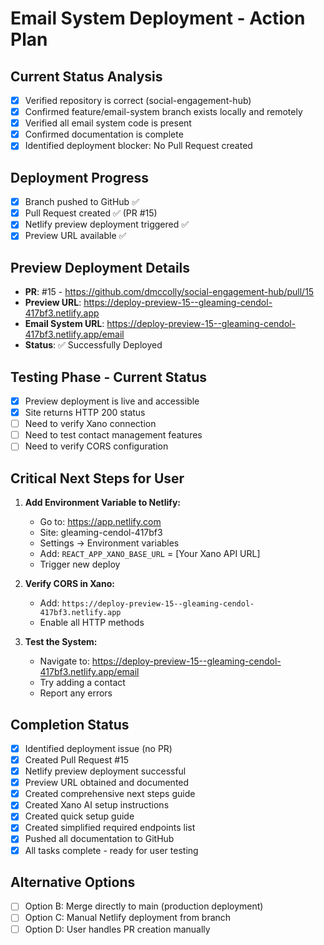 # Email System Deployment - Action Plan

## Current Status Analysis
- [x] Verified repository is correct (social-engagement-hub)
- [x] Confirmed feature/email-system branch exists locally and remotely
- [x] Verified all email system code is present
- [x] Confirmed documentation is complete
- [x] Identified deployment blocker: No Pull Request created

## Deployment Progress
- [x] Branch pushed to GitHub ✅
- [x] Pull Request created ✅ (PR #15)
- [x] Netlify preview deployment triggered ✅
- [x] Preview URL available ✅

## Preview Deployment Details
- **PR**: #15 - https://github.com/dmccolly/social-engagement-hub/pull/15
- **Preview URL**: https://deploy-preview-15--gleaming-cendol-417bf3.netlify.app
- **Email System URL**: https://deploy-preview-15--gleaming-cendol-417bf3.netlify.app/email
- **Status**: ✅ Successfully Deployed

## Testing Phase - Current Status
- [x] Preview deployment is live and accessible
- [x] Site returns HTTP 200 status
- [ ] Need to verify Xano connection
- [ ] Need to test contact management features
- [ ] Need to verify CORS configuration

## Critical Next Steps for User
1. **Add Environment Variable to Netlify:**
   - Go to: https://app.netlify.com
   - Site: gleaming-cendol-417bf3
   - Settings → Environment variables
   - Add: `REACT_APP_XANO_BASE_URL` = [Your Xano API URL]
   - Trigger new deploy

2. **Verify CORS in Xano:**
   - Add: `https://deploy-preview-15--gleaming-cendol-417bf3.netlify.app`
   - Enable all HTTP methods

3. **Test the System:**
   - Navigate to: https://deploy-preview-15--gleaming-cendol-417bf3.netlify.app/email
   - Try adding a contact
   - Report any errors

## Completion Status
- [x] Identified deployment issue (no PR)
- [x] Created Pull Request #15
- [x] Netlify preview deployment successful
- [x] Preview URL obtained and documented
- [x] Created comprehensive next steps guide
- [x] Created Xano AI setup instructions
- [x] Created quick setup guide
- [x] Created simplified required endpoints list
- [x] Pushed all documentation to GitHub
- [x] All tasks complete - ready for user testing

## Alternative Options
- [ ] Option B: Merge directly to main (production deployment)
- [ ] Option C: Manual Netlify deployment from branch
- [ ] Option D: User handles PR creation manually